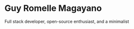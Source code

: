 <!-- markdownlint-disable proper-names -->
# Guy Romelle Magayano

Full stack developer, open-source enthusiast, and a minimalist
